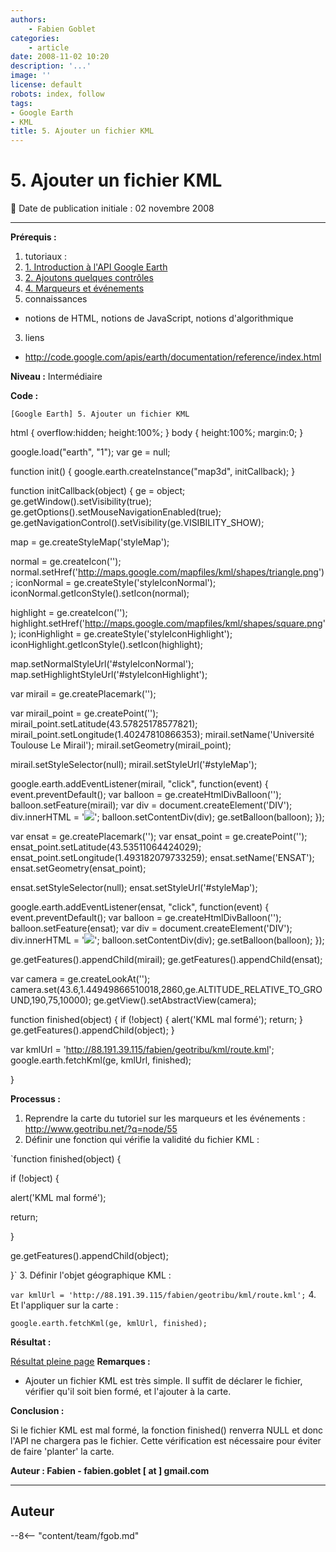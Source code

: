 ```yaml
---
authors:
    - Fabien Goblet
categories:
    - article
date: 2008-11-02 10:20
description: '...'
image: ''
license: default
robots: index, follow
tags:
- Google Earth
- KML
title: 5. Ajouter un fichier KML
---
```


# 5. Ajouter un fichier KML

:calendar: Date de publication initiale : 02 novembre 2008

----

**Prérequis :**

1. tutoriaux :
1. [1. Introduction à l'API Google Earth](arno/geotribu/?q=node/49)
2. [2. Ajoutons quelques contrôles](arno/geotribu/?q=node/53)
3. [4. Marqueurs et événements](arno/geotribu/?q=node/55)
2. connaissances

* notions de HTML, notions de JavaScript, notions d'algorithmique

3. liens

* <http://code.google.com/apis/earth/documentation/reference/index.html>

**Niveau :** Intermédiaire

**Code :**  

`[Google Earth] 5. Ajouter un fichier KML`

html { overflow:hidden; height:100%; }
body { height:100%; margin:0; }

google.load("earth", "1");
var ge = null;

function init() {
google.earth.createInstance("map3d", initCallback);
}

function initCallback(object) {
ge = object;
ge.getWindow().setVisibility(true);
ge.getOptions().setMouseNavigationEnabled(true);
ge.getNavigationControl().setVisibility(ge.VISIBILITY\_SHOW);

map = ge.createStyleMap('styleMap');

normal = ge.createIcon('');
normal.setHref('http://maps.google.com/mapfiles/kml/shapes/triangle.png');
iconNormal = ge.createStyle('styleIconNormal');
iconNormal.getIconStyle().setIcon(normal);

highlight = ge.createIcon('');
highlight.setHref('http://maps.google.com/mapfiles/kml/shapes/square.png');
iconHighlight = ge.createStyle('styleIconHighlight');
iconHighlight.getIconStyle().setIcon(highlight);

map.setNormalStyleUrl('#styleIconNormal');
map.setHighlightStyleUrl('#styleIconHighlight');

var mirail = ge.createPlacemark('');

var mirail\_point = ge.createPoint('');
mirail\_point.setLatitude(43.57825178577821);
mirail\_point.setLongitude(1.40247810866353);
mirail.setName('Université Toulouse Le Mirail');
mirail.setGeometry(mirail\_point);

mirail.setStyleSelector(null);
mirail.setStyleUrl('#styleMap');

google.earth.addEventListener(mirail, "click", function(event) {
event.preventDefault();
var balloon = ge.createHtmlDivBalloon('');
balloon.setFeature(mirail);
var div = document.createElement('DIV');
div.innerHTML = '<img src="http://www.univ-tlse2.fr/images/utm/bandeau\_011.jpg" onclick="window.open(\'http://www.univ-tlse2.fr\')">';
balloon.setContentDiv(div);
ge.setBalloon(balloon);
});

var ensat = ge.createPlacemark('');
var ensat\_point = ge.createPoint('');
ensat\_point.setLatitude(43.53511064424029);
ensat\_point.setLongitude(1.493182079733259);
ensat.setName('ENSAT');
ensat.setGeometry(ensat\_point);

ensat.setStyleSelector(null);
ensat.setStyleUrl('#styleMap');

google.earth.addEventListener(ensat, "click", function(event) {
event.preventDefault();
var balloon = ge.createHtmlDivBalloon('');
balloon.setFeature(ensat);
var div = document.createElement('DIV');
div.innerHTML = '<img src="http://www.ensat.fr/images/ensat\_r2\_c3.jpg" onclick="window.open(\'http://www.ensat.fr\')">';
balloon.setContentDiv(div);
ge.setBalloon(balloon);
});

ge.getFeatures().appendChild(mirail);
ge.getFeatures().appendChild(ensat);

var camera = ge.createLookAt('');
camera.set(43.6,1.44949866510018,2860,ge.ALTITUDE\_RELATIVE\_TO\_GROUND,190,75,10000);
ge.getView().setAbstractView(camera);

function finished(object) {
if (!object) {
alert('KML mal formé');
return;
}
ge.getFeatures().appendChild(object);
}

var kmlUrl = 'http://88.191.39.115/fabien/geotribu/kml/route.kml';
google.earth.fetchKml(ge, kmlUrl, finished);

}

**Processus :**

1. Reprendre la carte du tutoriel sur les marqueurs et les événements : <http://www.geotribu.net/?q=node/55>
2. Définir une fonction qui vérifie la validité du fichier KML :  

`function finished(object) {  

if (!object) {  

alert('KML mal formé');  

return;  

}  

ge.getFeatures().appendChild(object);  

}`
3. Définir l'objet géographique KML :  

`var kmlUrl = 'http://88.191.39.115/fabien/geotribu/kml/route.kml';`
4. Et l'appliquer sur la carte :  

`google.earth.fetchKml(ge, kmlUrl, finished);`

**Résultat :**

[Résultat pleine page](http://88.191.39.115/fabien/geotribu/%5bgeotribu%5d_Google-Earth_tuto5.html)
**Remarques :**

* Ajouter un fichier KML est très simple. Il suffit de déclarer le fichier, vérifier qu'il soit bien formé, et l'ajouter à la carte.

**Conclusion :**

Si le fichier KML est mal formé, la fonction finished() renverra NULL et donc l'API ne chargera pas le fichier.
Cette vérification est nécessaire pour éviter de faire 'planter' la carte.

**Auteur : Fabien - fabien.goblet [ at ] gmail.com**

----

## Auteur

--8<-- "content/team/fgob.md"
